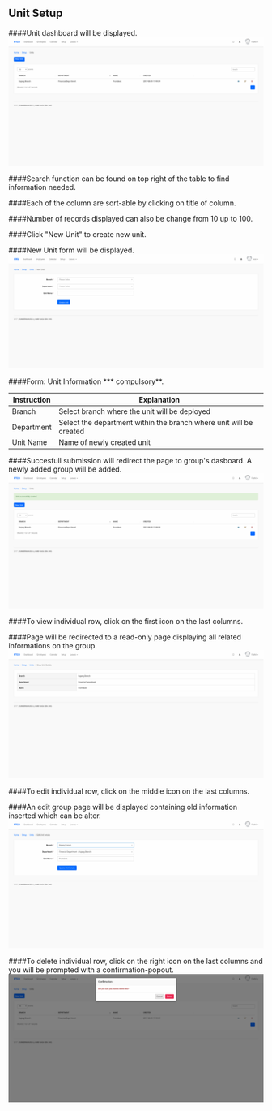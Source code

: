 ## Unit Setup

####Unit dashboard will be displayed.
![Unit Dashboard](/Images/Unit/unit_dashboard.png)

####Search function can be found on top right of the table to find information needed.

####Each of the column are sort-able by clicking on title of column.

####Number of records displayed can also be change from 10 up to 100.

####Click "New Unit" to create new unit.

####New Unit form will be displayed.
![Unit Create](/Images/Unit/unit_create.png)

####Form: Unit Information *** compulsory**.

| Instruction  | Explanation |
| ------------- | ------------- |
| Branch | Select branch where the unit will be deployed |
| Department | Select the department within the branch where unit will be created |
| Unit Name | Name of newly created unit |

####Succesfull submission will redirect the page to group's dasboard. A newly added group will be added.
![Unit Success](/Images/Unit/unit_success.png)

####To view individual row, click on the first icon on the last columns.

####Page will be redirected to a read-only page displaying all related informations on the group.
![Unit Show](/Images/Unit/unit_show.png)

####To edit individual row, click on the middle icon on the last columns.

####An edit group page will be displayed containing old information inserted which can be alter.
![Unit Edit](/Images/Unit/unit_edit.png)

####To delete individual row, click on the right icon on the last columns and you will be prompted with a confirmation-popout.
![Unit Delete](/Images/Unit/unit_delete.png)
